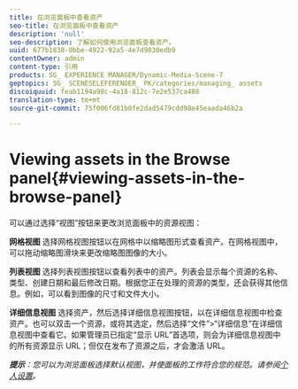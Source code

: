 ```yaml
---
title: 在浏览面板中查看资产
seo-title: 在浏览面板中查看资产
description: 'null'
seo-description: 了解如何使用浏览面板查看资产。
uuid: 677b1838-0bbe-4922-92a5-4e7d9030edb9
contentOwner: admin
content-type: 引用
products: SG_ EXPERIENCE MANAGER/Dynamic-Media-Scene-7
geptopics: SG_ SCENESELEFERENDER_ PK/categories/managing_ assets
discoiquuid: feab1194a98c-4a18-812c-7e2e537ca488
translation-type: tm+mt
source-git-commit: 75f006fd81b0fe2dad5479cdd98e45eaada46b2a

---
```



# Viewing assets in the Browse panel{#viewing-assets-in-the-browse-panel}

可以通过选择“视图”按钮来更改浏览面板中的资源视图：

**网格视图** 选择网格视图按钮以在网格中以缩略图形式查看资产。在网格视图中，可以拖动缩略图滑块来更改缩略图图像的大小。

**列表视图** 选择列表视图按钮以查看列表中的资产。列表会显示每个资源的名称、类型、创建日期和最后修改日期。根据您正在处理的资源的类型，还会获得其他信息。例如，可以看到图像的尺寸和文件大小。

**详细信息视图** 选择资产，然后选择详细信息视图按钮，以在详细信息视图中检查资产。也可以双击一个资源，或将其选定，然后选择“文件”&gt;“详细信息”在详细信息视图中查看它。如果管理员已指定“显示 URL”首选项，则会为详细信息视图中的所有资源显示 URL；但仅在发布了资源之后，才会激活 URL。

***提示**：您可以为浏览面板选择默认视图，并使面板的工作符合您的规范。请参阅[个人设置](personal-setup.md#personal_setup)。*
